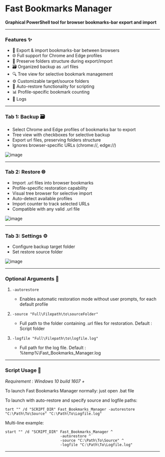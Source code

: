 # **Fast Bookmarks Manager**

**Graphical PowerShell tool for browser bookmarks-bar export and import**

--------------------

### Features ✨ 

- 🔄 Export & import bookmarks-bar between browsers 
- 🌐 Full support for Chrome and Edge profiles
- 📂 Preserve folders structure during export/import
- 🗃️ Organized backup as .url files
- 🔍 Tree view for selective bookmark management
- ⚙️ Customizable target/source folders
- 🚀 Auto-restore functionality for scripting
- 📊 Profile-specific bookmark counting
- 📝 Logs

--------------------

### Tab 1: Backup 🗃️
- Select Chrome and Edge profiles of bookmarks bar to export
- Tree view with checkboxes for selective backup
- Export url files, preserving folders structure
- Ignores browser-specific URLs (chrome://, edge://)

![image](https://github.com/user-attachments/assets/e8ce5bc7-a53c-4e2b-afdc-0425a02fb8c9)

--------------------

### Tab 2: Restore 🌐
- Import .url files into browser bookmarks
- Profile-specific restoration capability
- Visual tree browser for selective import
- Auto-detect available profiles
- Import counter to track selected URLs
- Compatible with any valid .url file

![image](https://github.com/user-attachments/assets/76acd459-5d0b-4af0-943e-6ab7470991a3)

--------------------

### Tab 3: Settings ⚙️
- Configure backup target folder
- Set restore source folder

![image](https://github.com/user-attachments/assets/6ac6cafb-f249-4728-abe5-0f4ccd5d5224)

--------------------

### Optional Arguments 🔧
   
1) `-autorestore`
   - Enables automatic restoration mode without user prompts, for each default profile

2) `-source "Full\Filepath\to\sourceFolder"`
   - Full path to the folder containing .url files for restoration. Default : Script folder

3) `-logfile "Full\Filepath\to\logfile.log"`
   - Full path for the log file. Default : %temp%\Fast_Bookmarks_Manager.log


--------------------

### Script Usage 📝

_Requirement : Windows 10 build 1607 +_

To launch Fast Bookmarks Manager normally: just open .bat file  

To launch with auto-restore and specify source and logfile paths:  
```
tart "" /d "SCRIPT_DIR" Fast_Bookmarks_Manager -autorestore "C:\Path\To\Source" "C:\Path\To\Logfile.log"
```  

Multi-line example:
```
start "" /d "SCRIPT_DIR" Fast_Bookmarks_Manager ^
                         -autorestore ^
                         -source "C:\Path\To\Source" ^
                         -logfile "C:\Path\To\Logfile.log"
```  

--------------------
